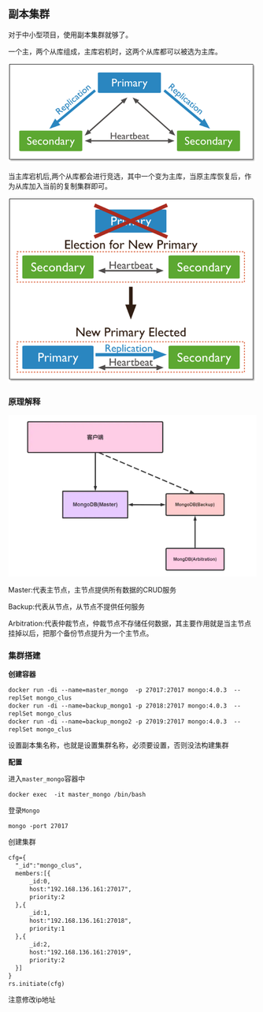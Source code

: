 ## 副本集群

对于中小型项目，使用副本集群就够了。

一个主，两个从库组成，主库宕机时，这两个从库都可以被选为主库。

 ![img](assets/1190037-20180106145148128-1854811460.png)

当主库宕机后,两个从库都会进行竞选，其中一个变为主库，当原主库恢复后，作为从库加入当前的复制集群即可。

 ![img](assets/1190037-20180106145154284-397901575.png)

### 原理解释

![image-20210109222831263](assets/image-20210109222831263.png)

Master:代表主节点，主节点提供所有数据的CRUD服务

Backup:代表从节点，从节点不提供任何服务

Arbitration:代表仲裁节点，仲裁节点不存储任何数据，其主要作用就是当主节点挂掉以后，把那个备份节点提升为一个主节点。

### 集群搭建

**创建容器**

```shell
docker run -di --name=master_mongo  -p 27017:27017 mongo:4.0.3  --replSet mongo_clus 
docker run -di --name=backup_mongo1 -p 27018:27017 mongo:4.0.3  --replSet mongo_clus 
docker run -di --name=backup_mongo2 -p 27019:27017 mongo:4.0.3  --replSet mongo_clus
```

 设置副本集名称，也就是设置集群名称，必须要设置，否则没法构建集群

**配置**

进入`master_mongo`容器中

```shell
docker exec  -it master_mongo /bin/bash
```

登录`Mongo`

```shell
mongo -port 27017
```

创建集群

```shell
cfg={
  "_id":"mongo_clus",
  members:[{
      _id:0,
      host:"192.168.136.161:27017",
      priority:2
  },{
      _id:1,
      host:"192.168.136.161:27018",
      priority:1
  },{
      _id:2,
      host:"192.168.136.161:27019",
      priority:2
  }]
}
rs.initiate(cfg)
```

注意修改ip地址
